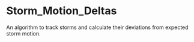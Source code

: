 # Storm_Motion_Deltas
An algorithm to track storms and calculate their deviations from expected storm motion.
